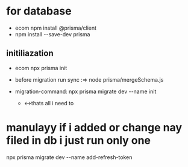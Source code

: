 # for database

- ecom npm install @prisma/client
- npm install --save-dev prisma

## initiliazation

- ecom npx prisma init

* before migration run sync :=> node prisma/mergeSchema.js

* migration-command: npx prisma migrate dev --name init
  - <->thats all i need to

# manulayy if i added or change nay filed in db i just run only one

npx prisma migrate dev --name add-refresh-token
